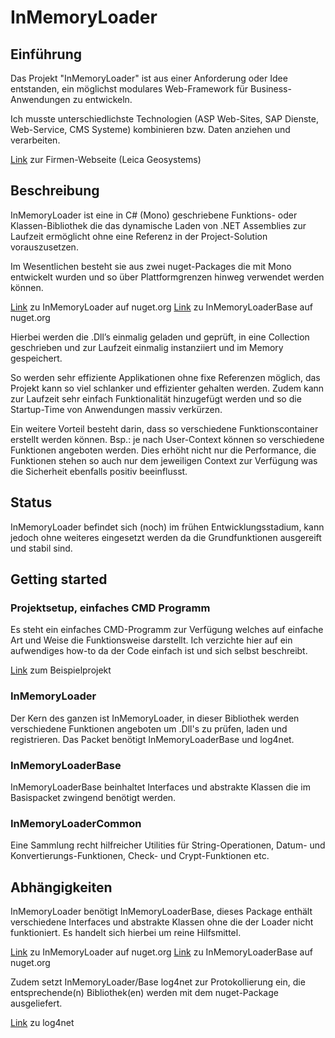 # InMemoryLoader 
## Einführung

Das Projekt "InMemoryLoader" ist aus einer Anforderung oder Idee entstanden, ein möglichst modulares Web-Framework für Business-Anwendungen zu entwickeln.

Ich musste unterschiedlichste Technologien (ASP Web-Sites, SAP Dienste, Web-Service, CMS Systeme) kombinieren bzw. Daten anziehen und verarbeiten.

[Link](http://www.leica-geosystems.ch/de/index.htm) zur Firmen-Webseite (Leica Geosystems)

## Beschreibung
InMemoryLoader ist eine in C# (Mono) geschriebene Funktions- oder Klassen-Bibliothek die das dynamische Laden von .NET Assemblies zur Laufzeit ermöglicht ohne eine Referenz in der Project-Solution vorauszusetzen. 

Im Wesentlichen besteht sie aus zwei nuget-Packages die mit Mono entwickelt wurden und so über Plattformgrenzen hinweg verwendet werden können. 

[Link](https://www.nuget.org/packages/InMemoryLoader/) zu InMemoryLoader auf nuget.org 
[Link](https://www.nuget.org/packages/InMemoryLoaderBase/) zu InMemoryLoaderBase auf nuget.org

Hierbei werden die .Dll’s einmalig geladen und geprüft, in eine Collection geschrieben und zur Laufzeit einmalig instanziiert und im Memory gespeichert.

So werden sehr effiziente Applikationen ohne fixe Referenzen möglich, das Projekt kann so viel schlanker und effizienter gehalten werden. Zudem kann zur Laufzeit sehr einfach Funktionalität hinzugefügt werden und so die Startup-Time von Anwendungen massiv verkürzen.

Ein weitere Vorteil besteht darin, dass so verschiedene Funktionscontainer erstellt werden können. Bsp.: je nach User-Context können so verschiedene Funktionen angeboten werden. Dies erhöht nicht nur die Performance, die Funktionen stehen so auch nur dem jeweiligen Context zur Verfügung was die Sicherheit ebenfalls positiv beeinflusst.

## Status

InMemoryLoader befindet sich (noch) im frühen Entwicklungsstadium, kann jedoch ohne weiteres eingesetzt werden da die Grundfunktionen ausgereift und stabil sind.

## Getting started
### Projektsetup, einfaches CMD Programm

Es steht ein einfaches CMD-Programm zur Verfügung welches auf einfache Art und Weise die Funktionsweise darstellt. Ich verzichte hier auf ein aufwendiges how-to da der Code einfach ist und sich selbst beschreibt.

[Link](http://responsive-kaysta.ch/InMemoryLoader/InMemoryLoaderTestConsole.zip) zum Beispielprojekt

### InMemoryLoader

Der Kern des ganzen ist InMemoryLoader, in dieser Bibliothek werden verschiedene Funktionen angeboten um .Dll's zu prüfen, laden und registrieren. Das Packet benötigt InMemoryLoaderBase und log4net.

### InMemoryLoaderBase 

InMemoryLoaderBase beinhaltet Interfaces und abstrakte Klassen die im Basispacket zwingend benötigt werden.

### InMemoryLoaderCommon

Eine Sammlung recht hilfreicher Utilities für String-Operationen, Datum- und Konvertierungs-Funktionen, Check- und Crypt-Funktionen etc.

## Abhängigkeiten

InMemoryLoader benötigt InMemoryLoaderBase, dieses Package enthält verschiedene Interfaces und abstrakte Klassen ohne die der Loader nicht funktioniert. Es handelt sich hierbei um reine Hilfsmittel.

[Link](https://www.nuget.org/packages/InMemoryLoader/) zu InMemoryLoader auf nuget.org 
[Link](https://www.nuget.org/packages/InMemoryLoaderBase/) zu InMemoryLoaderBase auf nuget.org

Zudem setzt InMemoryLoader/Base log4net zur Protokollierung ein, die entsprechende(n) Bibliothek(en) werden mit dem nuget-Package ausgeliefert.

[Link](https://www.nuget.org/packages/log4net/) zu log4net